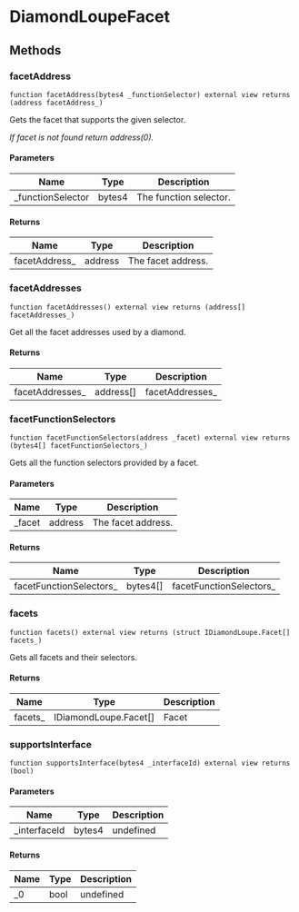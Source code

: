 # DiamondLoupeFacet









## Methods

### facetAddress

```solidity
function facetAddress(bytes4 _functionSelector) external view returns (address facetAddress_)
```

Gets the facet that supports the given selector.

*If facet is not found return address(0).*

#### Parameters

| Name | Type | Description |
|---|---|---|
| _functionSelector | bytes4 | The function selector. |

#### Returns

| Name | Type | Description |
|---|---|---|
| facetAddress_ | address | The facet address. |

### facetAddresses

```solidity
function facetAddresses() external view returns (address[] facetAddresses_)
```

Get all the facet addresses used by a diamond.




#### Returns

| Name | Type | Description |
|---|---|---|
| facetAddresses_ | address[] | facetAddresses_ |

### facetFunctionSelectors

```solidity
function facetFunctionSelectors(address _facet) external view returns (bytes4[] facetFunctionSelectors_)
```

Gets all the function selectors provided by a facet.



#### Parameters

| Name | Type | Description |
|---|---|---|
| _facet | address | The facet address. |

#### Returns

| Name | Type | Description |
|---|---|---|
| facetFunctionSelectors_ | bytes4[] | facetFunctionSelectors_ |

### facets

```solidity
function facets() external view returns (struct IDiamondLoupe.Facet[] facets_)
```

Gets all facets and their selectors.




#### Returns

| Name | Type | Description |
|---|---|---|
| facets_ | IDiamondLoupe.Facet[] | Facet |

### supportsInterface

```solidity
function supportsInterface(bytes4 _interfaceId) external view returns (bool)
```





#### Parameters

| Name | Type | Description |
|---|---|---|
| _interfaceId | bytes4 | undefined |

#### Returns

| Name | Type | Description |
|---|---|---|
| _0 | bool | undefined |




